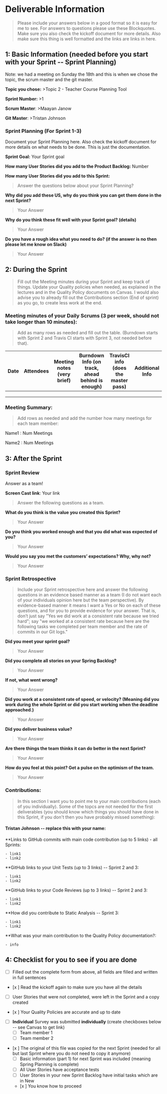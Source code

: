 # Deliverable Information
   > Please include your answers below in a good format so it is easy for me to see. For answers to questions please use these Blockquotes. Make sure you also check the kickoff document for more details. Also make sure this thing is well formatted and the links are links in here. 

## 1: Basic Information (needed before you start with your Sprint -- Sprint Planning)

Note: we had a meeting on Sunday the 18th and this is when we chose the topic, the scrum master and the git master.

**Topic you chose:** 
	>Topic 2 - Teacher Course Planning Tool

**Sprint Number:** 
	>1

**Scrum Master**: 
	>Maayan Janow

**Git Master**: 
	>Tristan Johnson

### Sprint Planning (For Sprint 1-3)
Document your Sprint Planning here. Also check the kickoff document for more details on what needs to be done. This is just the documentation. 

**Sprint Goal:** Your Sprint goal

**How many User Stories did you add to the Product Backlog:**  Number

**How many User Stories did you add to this Sprint:** 
> Answer the questions below about your Sprint Planning?

**Why did you add these US, why do you think you can get them done in the next Sprint?**

> Your Answer

**Why do you think these fit well with your Sprint goal? (details)**

> Your Answer

**Do you have a rough idea what you need to do? (if the answer is no then please let me know on Slack)**

> Your Answer



## 2: During the Sprint
> Fill out the Meeting minutes during your Sprint and keep track of things. Update your Quality policies when needed, as explained in the lectures and in the Quality Policy documents on Canvas. 
I would also advise you to already fill out the Contributions section (End of sprint) as you go, to create less work at the end.

### Meeting minutes of your Daily Scrums (3 per week, should not take longer than 10 minutes):
> Add as many rows as needed and fill out the table. (Burndown starts with Sprint 2 and Travis CI starts with Sprint 3, not needed before that). 

| Date  | Attendees  |Meeting notes (very brief)   | Burndown Info (on track, ahead behind is enough) | TravisCI info (does the master pass) | Additional Info  |
|---|---|---|---|--|--|
|   |   |   |   |  |  |
|   |   |   |   |  |  |
|   |   |   |   |  |  |

### Meeting Summary:

> Add rows as needed and add the number how many meetings for each team member:

   Name1 : Num Meetings

   Name2 : Num Meetings


## 3: After the Sprint

### Sprint Review
Answer as a team!

**Screen Cast link**: Your link

> Answer the following questions as a team. 

**What do you think is the value you created this Sprint?**

> Your Answer

**Do you think you worked enough and that you did what was expected of you?**

> Your Answer

**Would you say you met the customers’ expectations? Why, why not?**

> Your Answer


### Sprint Retrospective

> Include your Sprint retrospective here and answer the following questions in an evidence based manner as a team (I do not want each of your individuals opinion here but the team perspective). By evidence-based manner it means I want a Yes or No on each of these questions, and for you to provide evidence for your answer. That is, don’t just say "Yes we did work at a consistent rate because we tried hard"; say "we worked at a consistent rate because here are the following tasks we completed per team member and the rate of commits in our Git logs."

**Did you meet your sprint goal?**

> Your Answer

**Did you complete all stories on your Spring Backlog?**

> Your Answer

**If not, what went wrong?**

> Your Answer

**Did you work at a consistent rate of speed, or velocity? (Meaning did you work during the whole Sprint or did you start working when the deadline approached.)**

> Your Answer

**Did you deliver business value?**

> Your Answer

**Are there things the team thinks it can do better in the next Sprint?**

> Your Answer

**How do you feel at this point? Get a pulse on the optimism of the team.**

> Your Answer

### Contributions:

> In this section I want you to point me to your main contributions (each of you individually). Some of the topcs are not needed for the first deliverables (you should know which things you should have done in this Sprint, if you don't then you have probably missed something):

#### Tristan Johnson -- replace this with your name:
  **Links to GitHub commits with main code contribution (up to 5 links) - all Sprints:

    - link1
    - link2

   **GitHub links to your Unit Tests (up to 3 links) -- Sprint 2 and 3:

    - link1
    - link2

  **GitHub links to your Code Reviews (up to 3 links) -- Sprint 2 and 3:

    - link1
    - link2

  **How did you contribute to Static Analysis -- Sprint 3:

    - link1
    - link2
 
 **What was your main contribution to the Quality Policy documentation?:

    - info
  
## 4: Checklist for you to see if you are done
- [ ] Filled out the complete form from above, all fields are filled and written in full sentences
- [x ] Read the kickoff again to make sure you have all the details
- [ ] User Stories that were not completed, were left in the Sprint and a copy created
- [x ] Your Quality Policies are accurate and up to date
- [ ] **Individual** Survey was submitted **individually** (create checkboxes below -- see Canvas to get link)
  - [ ] Team member 1
  - [ ] Team member 2
- [x ] The original of this file was copied for the next Sprint (needed for all but last Sprint where you do not need to copy it anymore)
  - [ ] Basic information (part 1) for next Sprint was included (meaning Spring Planning is complete)
  - [ ] All User Stories have acceptance tests
  - [ ] User Stories in your new Sprint Backlog have initial tasks which are in New
  - [x ] You know how to proceed
